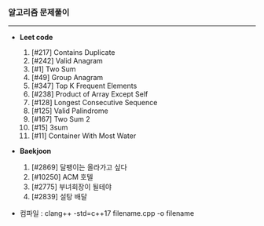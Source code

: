 ### 알고리즘 문제풀이
----

* **Leet code**
    1. [#217] Contains Duplicate
    2. [#242] Valid Anagram
    3. [#1]   Two Sum
    4. [#49]  Group Anagram
    5. [#347] Top K Frequent Elements
    6. [#238] Product of Array Except Self
    7. [#128] Longest Consecutive Sequence
    8. [#125] Valid Palindrome
    9. [#167] Two Sum 2
    10. [#15] 3sum
    11. [#11] Container With Most Water 

* **Baekjoon**
    1. [#2869]  달팽이는 올라가고 싶다
    2. [#10250] ACM 호텔 
    3. [#2775]  부녀회장이 될테야
    4. [#2839]  설탕 배달






















* 컴파일 : clang++ -std=c++17 filename.cpp -o filename